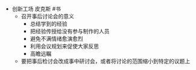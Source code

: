 - 创新工场 皮克斯 #书
	- 召开事后讨论会的意义
		- 总结学到的经验
		- 把经验传授给没有参与制作的人员
		- 避免不满情绪愈演愈烈
		- 利用会议规划来促使大家反思
		- 高瞻远瞩
	- 要把事后检讨会改成事中研讨会，或者将讨论的范围缩小到特定的议题上